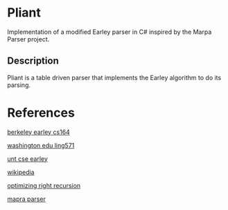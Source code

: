 # Pliant
Implementation of a modified Earley parser in C# inspired by the Marpa Parser project.

## Description
Pliant is a table driven parser that implements the Earley algorithm to do its parsing. 

# References
[berkeley earley cs164](http://inst.eecs.berkeley.edu/~cs164/fa10/earley/earley.html)

[washington edu ling571](http://courses.washington.edu/ling571/ling571_fall_2010/slides/parsing_earley.pdf)

[unt cse earley](http://www.cse.unt.edu/~tarau/teaching/NLP/Earley%20parser.pdf)

[wikipedia](http://en.wikipedia.org/wiki/Earley_parser)

[optimizing right recursion](http://loup-vaillant.fr/tutorials/earley-parsing/right-recursion)

[mapra parser](http://jeffreykegler.github.io/Ocean-of-Awareness-blog/)
